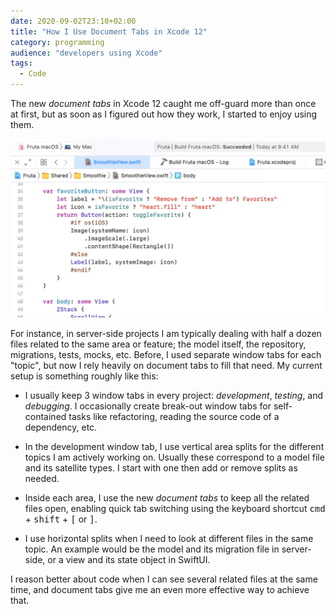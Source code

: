 ```yaml
---
date: 2020-09-02T23:10+02:00
title: "How I Use Document Tabs in Xcode 12"
category: programming
audience: "developers using Xcode"
tags:
  - Code
---
```


The new _document tabs_ in Xcode 12 caught me off-guard more than once at first, but as soon as I figured out how they work, I started to enjoy using them.

![The new document tabs in Xcode 12.](xcode-12.jpg)

For instance, in server-side projects I am typically dealing with half a dozen files related to the same area or feature; the model itself, the repository, migrations, tests, mocks, etc. Before, I used separate window tabs for each "topic", but now I rely heavily on document tabs to fill that need. My current setup is something roughly like this:

- I usually keep 3 window tabs in every project: _development_, _testing_, and _debugging_. I occasionally create break-out window tabs for self-contained tasks like refactoring, reading the source code of a dependency, etc.

- In the development window tab, I use vertical area splits for the different topics I am actively working on. Usually these correspond to a model file and its satellite types. I start with one then add or remove splits as needed.

- Inside each area, I use the new _document tabs_ to keep all the related files open, enabling quick tab switching using the keyboard shortcut <kbd>cmd</kbd> + <kbd>shift</kbd> + <kbd>[</kbd> or <kbd>]</kbd>.

- I use horizontal splits when I need to look at different files in the same topic. An example would be the model and its migration file in server-side, or a view and its state object in SwiftUI.

I reason better about code when I can see several related files at the same time, and document tabs give me an even more effective way to achieve that.
